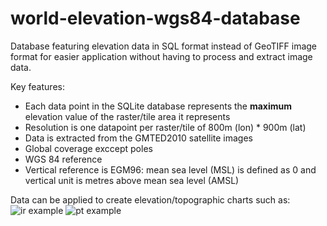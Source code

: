 # world-elevation-wgs84-database

Database featuring elevation data in SQL format instead of GeoTIFF image format for easier application without having to process and extract image data.

Key features:
- Each data point in the SQLite database represents the **maximum** elevation value of the raster/tile area it represents
- Resolution is one datapoint per raster/tile of 800m (lon) * 900m (lat)
- Data is extracted from the GMTED2010 satellite images
- Global coverage exccept poles
- WGS 84 reference
- Vertical reference is EGM96: mean sea level (MSL) is defined as 0 and vertical unit is metres above mean sea level (AMSL)

Data can be applied to create elevation/topographic charts such as:
![ir example](https://github.com/MrAirspace/world-elevation-wgs84-database/assets/144953682/7b4701bd-e78c-4b38-8b43-1033a1914625)
![pt example](https://github.com/MrAirspace/world-elevation-wgs84-database/assets/144953682/fb0473d3-ed93-43f3-aea8-2cf6c325fadd)
